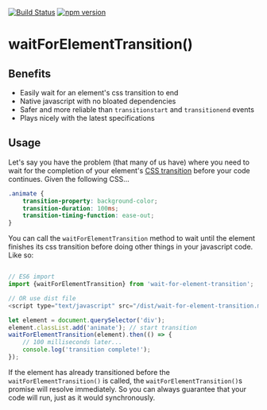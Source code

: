 [![Build Status](https://travis-ci.org/mkay581/wait-for-element-transition.svg?branch=master)](https://travis-ci.org/mkay581/wait-for-element-transition)
[![npm version](https://badge.fury.io/js/wait-for-element-transition.svg)](https://badge.fury.io/js/wait-for-element-transition)

#  waitForElementTransition()

## Benefits

* Easily wait for an element's css transition to end
* Native javascript with no bloated dependencies
* Safer and more reliable than `transitionstart` and `transitionend` events
* Plays nicely with the latest specifications

## Usage

Let's say you have the problem (that many of us have) where you need to wait for the completion of your element's
 [CSS transition](https://developer.mozilla.org/en-US/docs/Web/Guide/CSS/Using_CSS_transitions)
 before your code continues. Given the following CSS...


```css
.animate {
    transition-property: background-color;
    transition-duration: 100ms;
    transition-timing-function: ease-out;
}
```

You can call the `waitForElementTransition` method to wait until the element finishes its css transition before doing other
things in your javascript code. Like so:

```javascript

// ES6 import
import {waitForElementTransition} from 'wait-for-element-transition';

// OR use dist file
<script type="text/javascript" src="/dist/wait-for-element-transition.min.js"></script>

let element = document.querySelector('div');
element.classList.add('animate'); // start transition
waitForElementTransition(element).then(() => {
    // 100 milliseconds later...
    console.log('transition complete!');
});
```

If the element has already transitioned before the `waitForElementTransition()` is called, the `waitForElementTransition()`s promise will resolve immediately. So you can always guarantee that your code will run, just as it would synchronously. 
 


